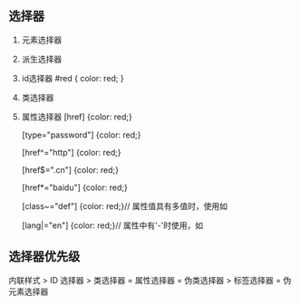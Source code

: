 ## 选择器
1. 元素选择器
2. 派生选择器
3. id选择器
    #red {
      color: red;
    }
4. 类选择器

5. 属性选择器
    [href] {color: red;}

    [type="password"] {color: red;}

    [href^="http"] {color: red;}

    [href$=".cn"] {color: red;}

    [href*="baidu"] {color: red;}
    
    [class~="def"] {color: red;}// 属性值具有多值时，使用如<p class="abc def"></p>

    [lang|="en"] {color: red;}// 属性中有'-'时使用，如<p lang="en-us"></p>

## 选择器优先级
内联样式 > ID 选择器 > 类选择器 = 属性选择器 = 伪类选择器 > 标签选择器 = 伪元素选择器
